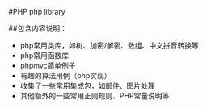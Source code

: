 #PHP
php library

##包含内容说明：
* php常用类库，如树、加密/解密、数组、中文拼音转换等
* php常用函数库
* phpmvc简单例子
* 有趣的算法用例（php实现）
* 收集了一些常用集成包，如邮件、图片处理
* 其他额外的一些常用正则规则、PHP常量说明等
